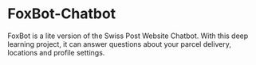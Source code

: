 # FoxBot-Chatbot
FoxBot is a lite version of the Swiss Post Website Chatbot. With this deep learning project, it can answer questions about your parcel delivery, locations and profile settings.

